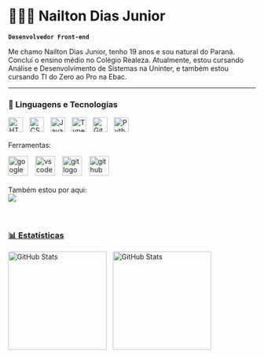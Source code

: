 # 👩🏻‍💻 Nailton Dias Junior

**`Desenvolvedor Front-end`**

Me chamo Nailton Dias Junior, tenho 19 anos e sou natural do Paraná.
 Concluí o ensino médio no Colégio Realeza. Atualmente, 
 estou cursando Análise e Desenvolvimento de Sistemas na Uninter, e também 
 estou cursando TI do Zero ao Pro na Ebac.
 

</p>

---

### 🤖 Linguagens e Tecnologias

<img 
    align="left" 
    alt="HTML"
    title="HTML" 
    width="30px" 
    style="padding-right: 10px;" 
    src="https://cdn.jsdelivr.net/gh/devicons/devicon@latest/icons/html5/html5-original.svg" 
/>
<img 
    align="left" 
    alt="CSS" 
    title="CSS"
    width="30px" 
    style="padding-right: 10px;" 
    src="https://cdn.jsdelivr.net/gh/devicons/devicon@latest/icons/css3/css3-original.svg" 
/>
<img 
    align="left" 
    alt="JavaScript" 
    title="JavaScript"
    width="30px" 
    style="padding-right: 10px;" 
    src="https://cdn.jsdelivr.net/gh/devicons/devicon@latest/icons/javascript/javascript-original.svg" 
/>
<img 
    align="left" 
    alt="TypeScript"
    title="TypeScript" 
    width="30px" 
    style="padding-right: 10px;" 
    src="https://cdn.jsdelivr.net/gh/devicons/devicon@latest/icons/typescript/typescript-original.svg" 
/>

<img 
    align="left" 
    alt="Git" 
    title="Git"
    width="30px" 
    style="padding-right: 10px;" 
    src="https://cdn.jsdelivr.net/gh/devicons/devicon@latest/icons/git/git-original.svg" 
/>
<img 
    align="left" 
    alt="Python" 
    title="Python"
    width="30px" 
    style="padding-right: 10px;" 
    src="https://cdn.jsdelivr.net/gh/devicons/devicon@latest/icons/python/python-original.svg" 
/>

<br/>
<br/>

</div>

<p>Ferramentas:</p>
<div align="left">
  <img src="https://cdn.jsdelivr.net/gh/devicons/devicon@latest/icons/google/google-original.svg" height="40" alt="google"/>

   <img width="7" />
  <img src="https://skillicons.dev/icons?i=vscode" height="40" alt="vscode logo"  />
  <img width="7" />
  <img src="https://cdn.jsdelivr.net/gh/devicons/devicon/icons/git/git-original.svg" height="40" alt="git logo"  />
  <img width="7" /> 
  <img src="https://skillicons.dev/icons?i=github" height="40" alt="github logo"  />
</div>

<br>
Também estou por aqui:
<div>
  <a href="https://www.linkedin.com/in/nailton-dias/"><img src="https://img.shields.io/badge/LinkedIn-0077B5?style=for-the-badge&logo=linkedin&logoColor=white" target="_blank"></>

  </div> 

<br/>
<br/>

### 📊 Estatísticas

<p>
  <img 
    align="left" 
    alt="GitHub Stats" 
    height="200" 
    style="padding-right: 10px;" 
    src="https://github-readme-stats.vercel.app/api?username=NailtonDiasJunior&show_icons=true&theme=tokyonight&include_all_commits=true&locale=pt-br" 
  />

<img 
      align="left" 
      alt="GitHub Stats" 
      height="200" 
      src="https://github-readme-stats.vercel.app/api/top-langs/?username=NailtonDiasJunior&theme=tokyonight&layout=compact&custom_title=Tecnologias&langs_count=9" 
  />

</p>
